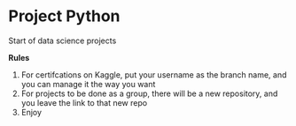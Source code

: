 # Project Python
Start of data science projects

**Rules**
1. For certifcations on Kaggle, put your username as the branch name, and you can manage it the way you want
2. For projects to be done as a group, there will be a new repository, and you leave the link to that new repo
3. Enjoy
